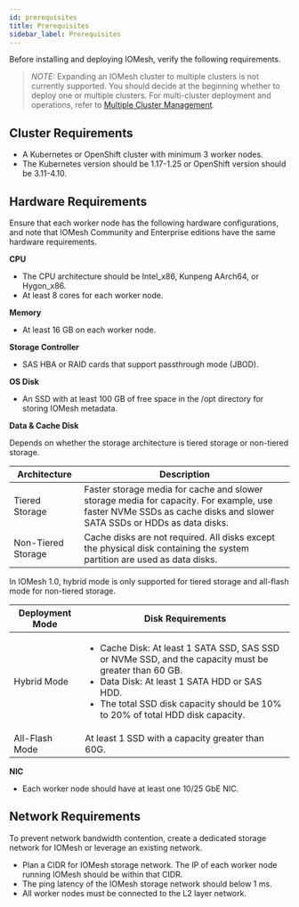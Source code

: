 ```yaml
---
id: prerequisites
title: Prerequisites
sidebar_label: Prerequisites
---
```


Before installing and deploying IOMesh, verify the following requirements.

> _NOTE:_ Expanding an IOMesh cluster to multiple clusters is not currently supported. You should decide at the beginning whether to deploy one or multiple clusters. For multi-cluster deployment and operations, refer to [Multiple Cluster Management](../advanced-functions/manage-multiple-cluster.md).

## Cluster Requirements

- A Kubernetes or OpenShift cluster with minimum 3 worker nodes.
- The Kubernetes version should be 1.17-1.25 or OpenShift version should be 3.11-4.10.

## Hardware Requirements 

Ensure that each worker node has the following hardware configurations, and note that IOMesh Community and Enterprise editions have the same hardware requirements.

**CPU**

- The CPU architecture should be Intel_x86, Kunpeng AArch64, or Hygon_x86.
- At least 8 cores for each worker node.

**Memory**

- At least 16 GB on each worker node.

**Storage Controller**

- SAS HBA or RAID cards that support passthrough mode (JBOD). 

**OS Disk**

- An SSD with at least 100 GB of free space in the /opt directory for storing IOMesh metadata.

**Data & Cache Disk**

Depends on whether the storage architecture is tiered storage or non-tiered storage.

|Architecture|Description|
|---|---|
|Tiered Storage| Faster storage media for cache and slower storage media for capacity. For example, use faster NVMe SSDs as cache disks and slower SATA SSDs or HDDs as data disks.|
|Non-Tiered Storage|Cache disks are not required. All disks except the physical disk containing the system partition are used as data disks.|

In IOMesh 1.0, hybrid mode is only supported for tiered storage and all-flash mode for non-tiered storage.

|Deployment Mode|Disk Requirements|
|---|---|
|Hybrid Mode|<ul><li>Cache Disk: At least 1 SATA SSD, SAS SSD or NVMe SSD, and the capacity must be greater than 60 GB.</li><li>Data Disk: At least 1 SATA HDD or SAS HDD.</li><li>The total SSD disk capacity should be 10% to 20% of total HDD disk capacity.</li></ul>|
|All-Flash Mode|At least 1 SSD with a capacity greater than 60G.|

**NIC**

- Each worker node should have at least one 10/25 GbE NIC.

## Network Requirements

To prevent network bandwidth contention, create a dedicated storage network for IOMesh or leverage an existing network. 

- Plan a CIDR for IOMesh storage network. The IP of each worker node running IOMesh should be within that CIDR.
- The ping latency of the IOMesh storage network should below 1 ms.
- All worker nodes must be connected to the L2 layer network.


